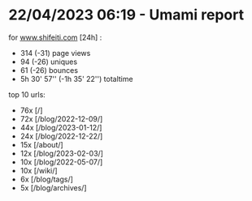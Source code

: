 # 22/04/2023 06:19 - Umami report
for www.shifeiti.com [24h] :

 - 314 (-31) page views
 - 94 (-26) uniques
 - 61 (-26) bounces
 - 5h 30' 57'' (-1h 35' 22'') totaltime


top 10 urls:
 - 76x [/]
 - 72x [/blog/2022-12-09/]
 - 44x [/blog/2023-01-12/]
 - 24x [/blog/2022-12-22/]
 - 15x [/about/]
 - 12x [/blog/2023-02-03/]
 - 10x [/blog/2022-05-07/]
 - 10x [/wiki/]
 - 6x [/blog/tags/]
 - 5x [/blog/archives/]


